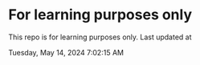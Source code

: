# For learning purposes only
This repo is for learning purposes only.
Last updated at

Tuesday, May 14, 2024 7:02:15 AM

